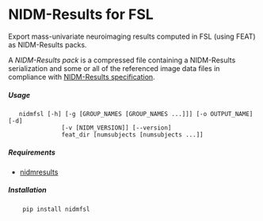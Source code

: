 
# NIDM-Results for FSL

Export mass-univariate neuroimaging results computed in FSL (using FEAT) as NIDM-Results packs.

A *NIDM-Results pack* is a compressed file containing a NIDM-Results serialization and some or all of the referenced image data files in compliance with [NIDM-Results specification](http://nidm.nidash.org/specs/nidm-results.html).

##### Usage
```
   nidmfsl [-h] [-g [GROUP_NAMES [GROUP_NAMES ...]]] [-o OUTPUT_NAME] [-d]
               [-v [NIDM_VERSION]] [--version]
               feat_dir [numsubjects [numsubjects ...]]
```

##### Requirements
 -   [nidmresults](http://pypi.python.org/pypi/nidmresults)


##### Installation
```
    pip install nidmfsl
```
